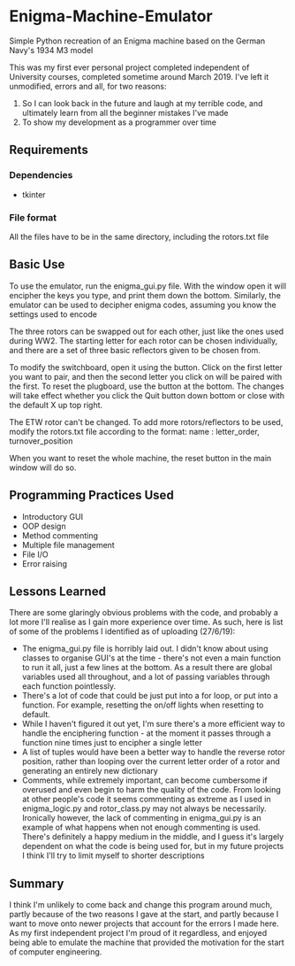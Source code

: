 # Enigma-Machine-Emulator
Simple Python recreation of an Enigma machine based on the German Navy's 1934 M3 model

This was my first ever personal project completed independent of University courses, completed sometime around March 2019. I've left it unmodified, errors and all, for two reasons:

1. So I can look back in the future and laugh at my terrible code, and ultimately learn from all the beginner mistakes I've made
2. To show my development as a programmer over time

## Requirements
### Dependencies
- tkinter

### File format
All the files have to be in the same directory, including the rotors.txt file

## Basic Use

To use the emulator, run the enigma_gui.py file. With the window open it will encipher the keys you type, and print them down the bottom. Similarly, the emulator can be used to decipher enigma codes, assuming you know the settings used to encode

The three rotors can be swapped out for each other, just like the ones used during WW2. The starting letter for each rotor can be chosen individually, and there are a set of three basic reflectors given to be chosen from. 

To modify the switchboard, open it using the button. Click on the first letter you want to pair, and then the second letter you click on will be paired with the first. To reset the plugboard, use the button at the bottom. The changes will take effect whether you click the Quit button down bottom or close with the default X up top right. 

The ETW rotor can't be changed. To add more rotors/reflectors to be used, modify the rotors.txt file according to the format:
  name : letter_order, turnover_position
  
When you want to reset the whole machine, the reset button in the main window will do so.

## Programming Practices Used
- Introductory GUI
- OOP design
- Method commenting
- Multiple file management
- File I/O
- Error raising

## Lessons Learned

There are some glaringly obvious problems with the code, and probably a lot more I'll realise as I gain more experience over time. As such, here is list of some of the problems I identified as of uploading (27/6/19):

- The enigma_gui.py file is horribly laid out. I didn't know about using classes to organise GUI's at the time - there's not even a main function to run it all, just a few lines at the bottom. As a result there are global variables used all throughout, and a lot of passing variables through each function pointlessly. 
- There's a lot of code that could be just put into a for loop, or put into a function. For example, resetting the on/off lights when resetting to default.
- While I haven't figured it out yet, I'm sure there's a more efficient way to handle the enciphering function - at the moment it passes through a function nine times just to encipher a single letter
- A list of tuples would have been a better way to handle the reverse rotor position, rather than looping over the current letter order of a rotor and generating an entirely new dictionary
- Comments, while extremely important, can become cumbersome if overused and even begin to harm the quality of the code. From looking at other people's code it seems commenting as extreme as I used in enigma_logic.py and rotor_class.py may not always be necessarily. Ironically however, the lack of commenting in enigma_gui.py is an example of what happens when not enough commenting is used. There's definitely a happy medium in the middle, and I guess it's largely dependent on what the code is being used for, but in my future projects I think I'll try to limit myself to shorter descriptions

## Summary

I think I'm unlikely to come back and change this program around much, partly because of the two reasons I gave at the start, and partly because I want to move onto newer projects that account for the errors I made here. As my first independent project I'm proud of it regardless, and enjoyed being able to emulate the machine that provided the motivation for the start of computer engineering.
